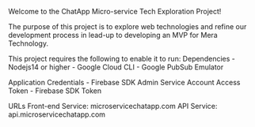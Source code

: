 Welcome to the ChatApp Micro-service Tech Exploration Project!

The purpose of this project is to explore web technologies and refine our development process in lead-up to developing an MVP for Mera Technology.

This project requires the following to enable it to run:
Dependencies
	- Nodejs14 or higher
	- Google Cloud CLI
	- Google PubSub Emulator

 Application Credentials
	- Firebase SDK Admin Service Account Access Token
	- Firebase SDK Token

URLs
Front-end Service: microservicechatapp.com
API Service: api.microservicechatapp.com
